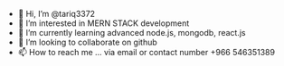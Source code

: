 - 👋 Hi, I’m @tariq3372
- 👀 I’m interested in MERN STACK development
- 🌱 I’m currently learning advanced node.js, mongodb, react.js 
- 💞️ I’m looking to collaborate on github
- 📫 How to reach me ... via email or contact number +966 546351389

<!---
tariq3372/tariq3372 is a ✨ special ✨ repository because its `README.md` (this file) appears on your GitHub profile.
You can click the Preview link to take a look at your changes.
--->
